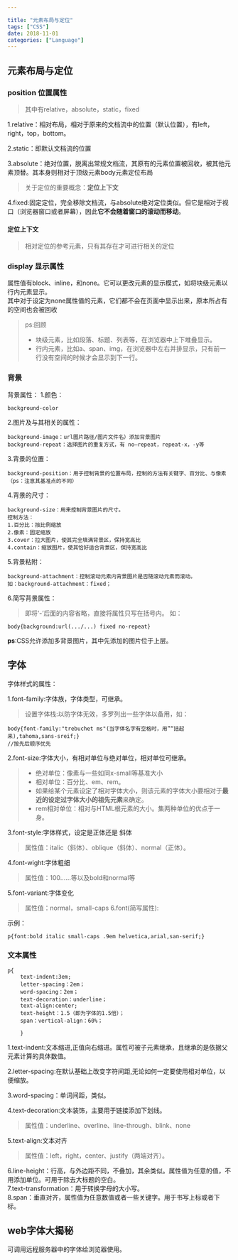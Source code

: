 ```yaml
---

title: "元素布局与定位"
tags: ["CSS"]
date: 2018-11-01
categories: ["Language"]
---
```


## 元素布局与定位  
### position 位置属性
>   其中有relative，absolute，static，fixed  

1.relative：相对布局，相对于原来的文档流中的位置（默认位置），有left，right，top，bottom。  

2.static：即默认文档流的位置  

3.absolute：绝对位置，脱离出常规文档流，其原有的元素位置被回收，被其他元素顶替。其本身则相对于顶级元素body元素定位布局
> 关于定位的重要概念：**定位上下文**  


4.fixed:固定定位，完全移除文档流，与absolute绝对定位类似。但它是相对于视口（浏览器窗口或者屏幕），因此**它不会随着窗口的滚动而移动**。  
#### 定位上下文  
> 相对定位的参考元素，只有其存在才可进行相关的定位  

### display 显示属性   
属性值有block、inline，和none。它可以更改元素的显示模式，如将块级元素以行内元素显示。  
其中对于设定为none属性值的元素，它们都不会在页面中显示出来，原本所占有的空间也会被回收
> ps:回顾 
> - 块级元素，比如段落、标题、列表等，在浏览器中上下堆叠显示。   
> - 行内元素，比如a、span、img，在浏览器中左右并排显示，只有前一行没有空间的时候才会显示到下一行。 
### 背景  
背景属性：
1.颜色： 

    background-color    
2.图片及与其相关的属性：  

    background-image：url图片路径/图片文件名）添加背景图片
    background-repeat：选择图片的重复方式，有 no—repeat，repeat-x，-y等

3.背景的位置：  

    background-position：用于控制背景的位置布局，控制的方法有关键字、百分比、与像素（ps：注意其基准点的不同）

4.背景的尺寸：

    background-size：用来控制背景图片的尺寸。
    控制方法：
    1.百分比：按比例缩放  
    2.像素：固定缩放  
    3.cover：拉大图片，使其完全填满背景区，保持宽高比
    4.contain：缩放图片，使其恰好适合背景区，保持宽高比

5.背景粘附：

    background-attachment：控制滚动元素内背景图片是否随滚动元素而滚动。
    如：background-attachment：fixed；
6.简写背景属性：
> 即将‘-’后面的内容省略，直接将属性只写在括号内。 
如：

    body{background:url(.../...) fixed no-repeat}

**ps**:CSS允许添加多背景图片，其中先添加的图片位于上层。

## 字体
字体样式的属性：

1.font-family:字体族，字体类型，可继承。  

> 设置字体栈:以防字体无效，多罗列出一些字体以备用，如：  

    body{font-family:"trebuchet ms"(当字体名字有空格时，用”“括起来),tahoma,sans-sreif;}
    //按先后顺序优先

2.font-size:字体大小，有相对单位与绝对单位，相对单位可继承。  

> - 绝对单位：像素与一些如同x-small等基准大小
> - 相对单位：百分比、em、rem。
> - 如果给某个元素设定了相对字体大小，则该元素的字体大小要相对于**最近的设定过字体大小的祖先元素**来确定。 
> - rem相对单位：相对与HTML根元素的大小。集两种单位的优点于一身。

3.font-style:字体样式，设定是正体还是 斜体  
> 属性值：italic（斜体）、oblique（斜体）、normal（正体）。  

4.font-wight:字体粗细
> 属性值：100......等以及bold和normal等  

5.font-variant:字体变化
> 属性值：normal，small-caps
6.font(简写属性):  

示例：

    p{font:bold italic small-caps .9em helvetica,arial,san-serif;} 

### 文本属性

    p{
        text-indent:3em;  
        letter-spacing：2em；  
        word-spacing：2em；  
        text-decoration：underline；  
        text-align:center;  
        text-height：1.5（即为字体的1.5倍）；  
        span：vertical-align：60%；  
    
        }

 1.text-indent:文本缩进,正值向右缩进。属性可被子元素继承，且继承的是依据父元素计算的具体数值。  
     
 2.letter-spacing:在默认基础上改变字符间距,无论如何一定要使用相对单位，以便缩放。  

 3.word-spacing：单词间距，类似。  

 4.text-decoration:文本装饰，主要用于链接添加下划线。
 > 属性值：underline、overline、line-through、blink、none  

 5.text-align:文本对齐
 > 属性值：left，right，center、justify（两端对齐）。  

 6.line-height：行高，与外边距不同，不叠加，其余类似。属性值为任意的值，不用添加单位。可用于除去大标题的空白。  
 7.text-transformation：用于转换字母的大小写。  
 8.span：垂直对齐，属性值为任意数值或者一些关键字。用于书写上标或者下标。  
 ## web字体大揭秘 
 可调用远程服务器中的字体给浏览器使用。



​     





  









